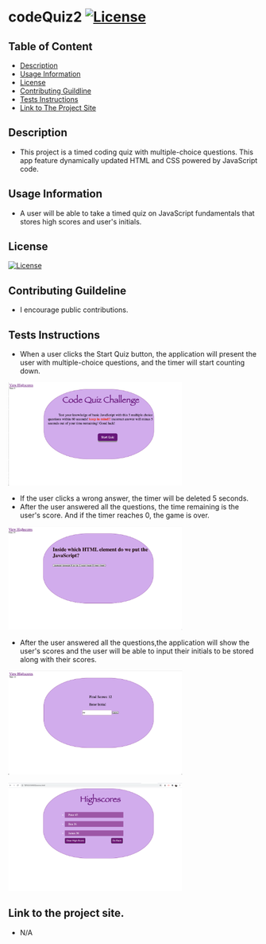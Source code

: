

# codeQuiz2 [![License](https://img.shields.io/badge/License-MIT%201.0-lightblue.svg)](https://www.boost.org/LICENSE_1_0.txt)


## Table of Content

* [Description](#Description )
* [Usage Information](#Usage-Information)
* [License](#License)
* [Contributing Guildline](#Contributing-Guildline)
* [Tests Instructions](#Tests-Instructions)
* [Link to The Project Site](#Link-to-the-project-site)




## Description
* This project is a timed coding quiz with multiple-choice questions. This app feature dynamically updated HTML and CSS powered by JavaScript code.



## Usage Information
* A user will be able to take a timed quiz on JavaScript fundamentals that stores high scores and user's initials.



## License
[![License](https://img.shields.io/badge/License-MIT%201.0-lightblue.svg)](https://www.boost.org/LICENSE_1_0.txt)

## Contributing Guildeline
* I encourage public contributions.


## Tests Instructions
* When a user clicks the Start Quiz button, the application will present the user with multiple-choice questions, and the timer will start counting down. <br>

<img src="pictures/1page.png" style="width: 350px;"><br>


* If the user clicks a wrong answer, the timer will be deleted 5 seconds.<br>
* After the user answered all the questions, the time remaining is the user's score. And if the timer reaches 0, the game is over.

<img src="pictures/questions.png" style="width: 350px;"><br>

* After the user answered all the questions,the application will show the user's scores and the user will be able to input their initials to be stored along with their scores.<br>

<img src="pictures/score.png" style="width: 350px;"><br>

<img src="pictures/highscores.png" style="width: 350px;"><br>

## Link to the project site. 
* N/A
